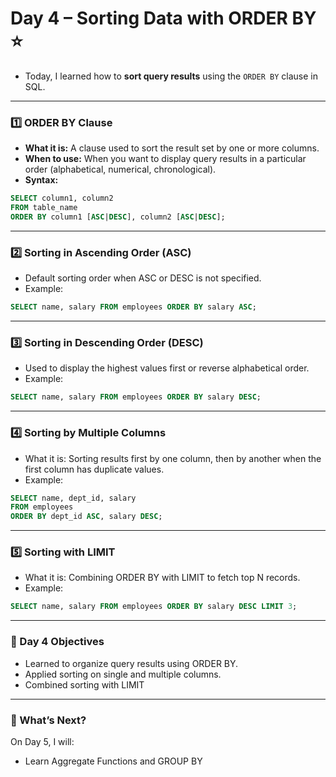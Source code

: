 # Day 4 – Sorting Data with ORDER BY ⭐
- Today, I learned how to **sort query results** using the `ORDER BY` clause in SQL.  
---
### 1️⃣ ORDER BY Clause
- **What it is:** A clause used to sort the result set by one or more columns.  
- **When to use:** When you want to display query results in a particular order (alphabetical, numerical, chronological).  
- **Syntax:**
```sql
SELECT column1, column2 
FROM table_name 
ORDER BY column1 [ASC|DESC], column2 [ASC|DESC];
```
---

### 2️⃣ Sorting in Ascending Order (ASC)
- Default sorting order when ASC or DESC is not specified.
- Example:
```sql
SELECT name, salary FROM employees ORDER BY salary ASC;
```
---

### 3️⃣ Sorting in Descending Order (DESC)
- Used to display the highest values first or reverse alphabetical order.
- Example:
```sql
SELECT name, salary FROM employees ORDER BY salary DESC;
```
---

### 4️⃣ Sorting by Multiple Columns
- What it is: Sorting results first by one column, then by another when the first column has duplicate values.
- Example:
```sql
SELECT name, dept_id, salary 
FROM employees 
ORDER BY dept_id ASC, salary DESC;
```
---

### 5️⃣ Sorting with LIMIT
- What it is: Combining ORDER BY with LIMIT to fetch top N records.
- Example:
```sql
SELECT name, salary FROM employees ORDER BY salary DESC LIMIT 3;
```
---
 ### 🎯 Day 4 Objectives
- Learned to organize query results using ORDER BY.
- Applied sorting on single and multiple columns.
- Combined sorting with LIMIT
---

### 🚀 What’s Next?
On Day 5, I will:
- Learn Aggregate Functions and GROUP BY

